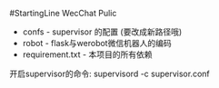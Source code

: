 #StartingLine WecChat Pulic 


- confs - supervisor 的配置 (要改成新路径哦)
- robot - flask与werobot微信机器人的编码 
- requirement.txt - 本项目的所有依赖

开启supervisor的命令: supervisord -c supervisor.conf
